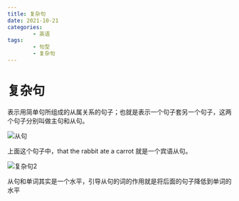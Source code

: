 ```yaml
---
title: 复杂句
date: 2021-10-21
categories:
        - 英语
tags:
        - 句型
        - 复杂句
---
```


# 复杂句

表示用简单句所组成的从属关系的句子；也就是表示一个句子套另一个句子，这两个句子分别叫做主句和从句。

![从句](https://gallery.yxzi.xyz/galleries/2022/08/25/从句.png)

上面这个句子中，that the rabbit ate a carrot 就是一个宾语从句。

![复杂句2](https://gallery.yxzi.xyz/galleries/2022/09/12/%E5%A4%8D%E6%9D%82%E5%8F%A52.png)

从句和单词其实是一个水平，引导从句的词的作用就是将后面的句子降低到单词的水平
